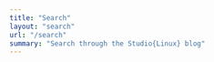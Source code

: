 ```yaml
---
title: "Search"
layout: "search"
url: "/search"
summary: "Search through the Studio{Linux} blog"
---
```

